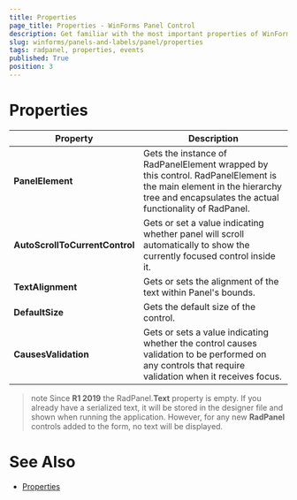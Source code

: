 ```yaml
---
title: Properties
page_title: Properties - WinForms Panel Control
description: Get familiar with the most important properties of WinForms RadPanel.
slug: winforms/panels-and-labels/panel/properties
tags: radpanel, properties, events
published: True
position: 3
---
```


# Properties

|Property|Description|
|------|------|
|__PanelElement__|Gets the instance of RadPanelElement wrapped by this control. RadPanelElement is the main element in the hierarchy tree and encapsulates the actual functionality of RadPanel.|
|__AutoScrollToCurrentControl__|Gets or set a value indicating whether panel will scroll automatically to show the currently focused control inside it.|
|__TextAlignment__|Gets or sets the alignment of the text within Panel's bounds.|
|__DefaultSize__|Gets the default size of the control.|
|__CausesValidation__|Gets or sets a value indicating whether the control causes validation to be performed on any controls that require validation when it receives focus.|

>note Since **R1 2019** the RadPanel.**Text** property is empty. If you already have a serialized text, it will be stored in the designer file and shown when running the application. However, for any new **RadPanel** controls added to the form, no text will be displayed.

# See Also

* [Properties](https://docs.telerik.com/devtools/winforms/api/telerik.wincontrols.ui.radpanel.html#properties)
